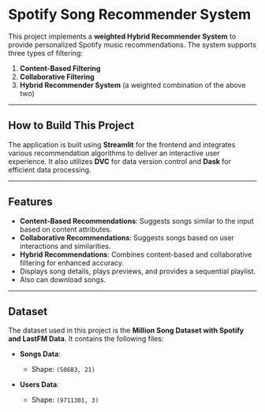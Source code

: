 # Spotify Song Recommender System

This project implements a **weighted Hybrid Recommender System** to provide personalized Spotify music recommendations. The system supports three types of filtering:

1. **Content-Based Filtering**
2. **Collaborative Filtering**
3. **Hybrid Recommender System** (a weighted combination of the above two)

---

## How to Build This Project

The application is built using **Streamlit** for the frontend and integrates various recommendation algorithms to deliver an interactive user experience. It also utilizes **DVC** for data version control and **Dask** for efficient data processing.

---

## Features

- **Content-Based Recommendations**: Suggests songs similar to the input based on content attributes.
- **Collaborative Recommendations**: Suggests songs based on user interactions and similarities.
- **Hybrid Recommendations**: Combines content-based and collaborative filtering for enhanced accuracy.
- Displays song details, plays previews, and provides a sequential playlist.
- Also can download songs.

---

## Dataset

The dataset used in this project is the **Million Song Dataset with Spotify and LastFM Data**. It contains the following files:

- **Songs Data**:
  - Shape: `(50683, 21)`

- **Users Data**:
  - Shape: `(9711301, 3)`
